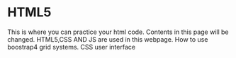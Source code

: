 # HTML5
This is where you can practice your html code.
Contents in this page will be changed.
HTML5,CSS AND JS are used in this webpage.
How to use boostrap4 grid systems.
CSS user interface
